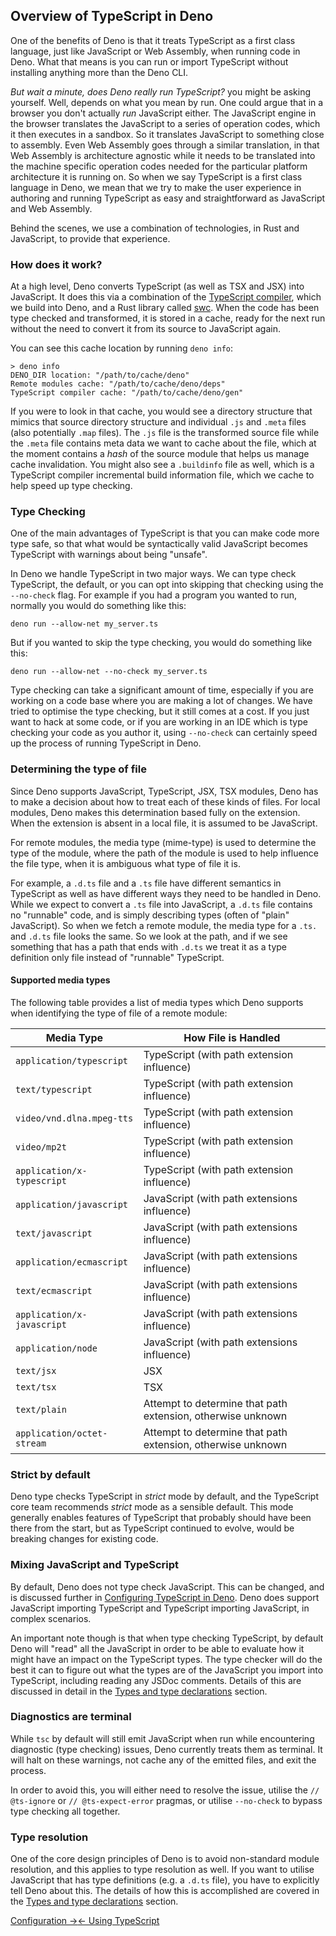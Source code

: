 ## Overview of TypeScript in Deno

One of the benefits of Deno is that it treats TypeScript as a first class
language, just like JavaScript or Web Assembly, when running code in Deno. What
that means is you can run or import TypeScript without installing anything more
than the Deno CLI.

_But wait a minute, does Deno really run TypeScript?_ you might be asking
yourself. Well, depends on what you mean by run. One could argue that in a
browser you don't actually _run_ JavaScript either. The JavaScript engine in the
browser translates the JavaScript to a series of operation codes, which it then
executes in a sandbox. So it translates JavaScript to something close to
assembly. Even Web Assembly goes through a similar translation, in that Web
Assembly is architecture agnostic while it needs to be translated into the
machine specific operation codes needed for the particular platform architecture
it is running on. So when we say TypeScript is a first class language in Deno,
we mean that we try to make the user experience in authoring and running
TypeScript as easy and straightforward as JavaScript and Web Assembly.

Behind the scenes, we use a combination of technologies, in Rust and JavaScript,
to provide that experience.

### How does it work?

At a high level, Deno converts TypeScript (as well as TSX and JSX) into
JavaScript. It does this via a combination of the
[TypeScript compiler](https://github.com/microsoft/TypeScript), which we build
into Deno, and a Rust library called [swc](https://swc.rs/). When the code has
been type checked and transformed, it is stored in a cache, ready for the next
run without the need to convert it from its source to JavaScript again.

You can see this cache location by running `deno info`:

```shell
> deno info
DENO_DIR location: "/path/to/cache/deno"
Remote modules cache: "/path/to/cache/deno/deps"
TypeScript compiler cache: "/path/to/cache/deno/gen"
```

If you were to look in that cache, you would see a directory structure that
mimics that source directory structure and individual `.js` and `.meta` files
(also potentially `.map` files). The `.js` file is the transformed source file
while the `.meta` file contains meta data we want to cache about the file, which
at the moment contains a _hash_ of the source module that helps us manage cache
invalidation. You might also see a `.buildinfo` file as well, which is a
TypeScript compiler incremental build information file, which we cache to help
speed up type checking.

### Type Checking

One of the main advantages of TypeScript is that you can make code more type
safe, so that what would be syntactically valid JavaScript becomes TypeScript
with warnings about being "unsafe".

In Deno we handle TypeScript in two major ways. We can type check TypeScript,
the default, or you can opt into skipping that checking using the `--no-check`
flag. For example if you had a program you wanted to run, normally you would do
something like this:

```
deno run --allow-net my_server.ts
```

But if you wanted to skip the type checking, you would do something like this:

```
deno run --allow-net --no-check my_server.ts
```

Type checking can take a significant amount of time, especially if you are
working on a code base where you are making a lot of changes. We have tried to
optimise the type checking, but it still comes at a cost. If you just want to
hack at some code, or if you are working in an IDE which is type checking your
code as you author it, using `--no-check` can certainly speed up the process of
running TypeScript in Deno.

### Determining the type of file

Since Deno supports JavaScript, TypeScript, JSX, TSX modules, Deno has to make a
decision about how to treat each of these kinds of files. For local modules,
Deno makes this determination based fully on the extension. When the extension
is absent in a local file, it is assumed to be JavaScript.

For remote modules, the media type (mime-type) is used to determine the type of
the module, where the path of the module is used to help influence the file
type, when it is ambiguous what type of file it is.

For example, a `.d.ts` file and a `.ts` file have different semantics in
TypeScript as well as have different ways they need to be handled in Deno. While
we expect to convert a `.ts` file into JavaScript, a `.d.ts` file contains no
"runnable" code, and is simply describing types (often of "plain" JavaScript).
So when we fetch a remote module, the media type for a `.ts.` and `.d.ts` file
looks the same. So we look at the path, and if we see something that has a path
that ends with `.d.ts` we treat it as a type definition only file instead of
"runnable" TypeScript.

#### Supported media types

The following table provides a list of media types which Deno supports when
identifying the type of file of a remote module:

| Media Type                 | How File is Handled                                         |
| -------------------------- | ----------------------------------------------------------- |
| `application/typescript`   | TypeScript (with path extension influence)                  |
| `text/typescript`          | TypeScript (with path extension influence)                  |
| `video/vnd.dlna.mpeg-tts`  | TypeScript (with path extension influence)                  |
| `video/mp2t`               | TypeScript (with path extension influence)                  |
| `application/x-typescript` | TypeScript (with path extension influence)                  |
| `application/javascript`   | JavaScript (with path extensions influence)                 |
| `text/javascript`          | JavaScript (with path extensions influence)                 |
| `application/ecmascript`   | JavaScript (with path extensions influence)                 |
| `text/ecmascript`          | JavaScript (with path extensions influence)                 |
| `application/x-javascript` | JavaScript (with path extensions influence)                 |
| `application/node`         | JavaScript (with path extensions influence)                 |
| `text/jsx`                 | JSX                                                         |
| `text/tsx`                 | TSX                                                         |
| `text/plain`               | Attempt to determine that path extension, otherwise unknown |
| `application/octet-stream` | Attempt to determine that path extension, otherwise unknown |

### Strict by default

Deno type checks TypeScript in _strict_ mode by default, and the TypeScript core
team recommends _strict_ mode as a sensible default. This mode generally enables
features of TypeScript that probably should have been there from the start, but
as TypeScript continued to evolve, would be breaking changes for existing code.

### Mixing JavaScript and TypeScript

By default, Deno does not type check JavaScript. This can be changed, and is
discussed further in [Configuring TypeScript in Deno](?./configuration.md). Deno
does support JavaScript importing TypeScript and TypeScript importing
JavaScript, in complex scenarios.

An important note though is that when type checking TypeScript, by default Deno
will "read" all the JavaScript in order to be able to evaluate how it might have
an impact on the TypeScript types. The type checker will do the best it can to
figure out what the types are of the JavaScript you import into TypeScript,
including reading any JSDoc comments. Details of this are discussed in detail in
the [Types and type declarations](?./types.md) section.

### Diagnostics are terminal

While `tsc` by default will still emit JavaScript when run while encountering
diagnostic (type checking) issues, Deno currently treats them as terminal. It
will halt on these warnings, not cache any of the emitted files, and exit the
process.

In order to avoid this, you will either need to resolve the issue, utilise the
`// @ts-ignore` or `// @ts-expect-error` pragmas, or utilise `--no-check` to
bypass type checking all together.

### Type resolution

One of the core design principles of Deno is to avoid non-standard module
resolution, and this applies to type resolution as well. If you want to utilise
JavaScript that has type definitions (e.g. a `.d.ts` file), you have to
explicitly tell Deno about this. The details of how this is accomplished are
covered in the [Types and type declarations](?./types.md) section.


[Configuration →](?./typescript/configuration)[← Using TypeScript](?./typescript)